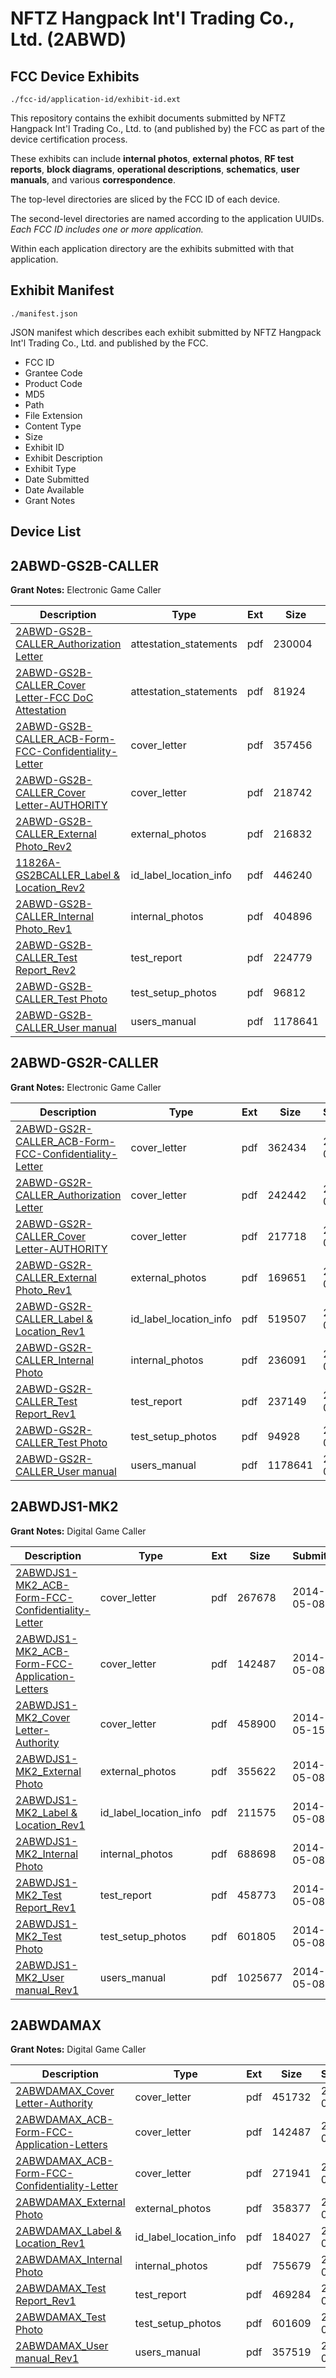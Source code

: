 # NFTZ Hangpack Int'l Trading Co., Ltd. (2ABWD)
## FCC Device Exhibits

```
./fcc-id/application-id/exhibit-id.ext
```

This repository contains the exhibit documents submitted by NFTZ Hangpack Int'l Trading Co., Ltd. to (and published by) the FCC as part of the device certification process.

These exhibits can include **internal photos**, **external photos**, **RF test reports**, **block diagrams**, **operational descriptions**, **schematics**, **user manuals**, and various **correspondence**.

The top-level directories are sliced by the FCC ID of each device.

The second-level directories are named according to the application UUIDs. *Each FCC ID includes one or more application.*

Within each application directory are the exhibits submitted with that application. 

## Exhibit Manifest

```
./manifest.json
```

JSON manifest which describes each exhibit submitted by NFTZ Hangpack Int'l Trading Co., Ltd. and published by the FCC.

- FCC ID
- Grantee Code
- Product Code
- MD5
- Path
- File Extension
- Content Type
- Size
- Exhibit ID
- Exhibit Description
- Exhibit Type
- Date Submitted
- Date Available
- Grant Notes

## Device List
## 2ABWD-GS2B-CALLER
**Grant Notes:** Electronic Game Caller

| Description | Type | Ext | Size | Submitted | Available |
| ----------- | ---- | --- | ---- | --------- | --------- |
| [2ABWD-GS2B-CALLER_Authorization Letter](2ABWD-GS2B-CALLER/56d485459f1cd56eadb8d9142802b92e/2991523.pdf) | attestation_statements | pdf | 230004 | 2016-05-15 | 2016-05-22 |
| [2ABWD-GS2B-CALLER_Cover Letter-FCC DoC Attestation](2ABWD-GS2B-CALLER/56d485459f1cd56eadb8d9142802b92e/2991527.pdf) | attestation_statements | pdf | 81924 | 2016-05-15 | 2016-05-22 |
| [2ABWD-GS2B-CALLER_ACB-Form-FCC-Confidentiality-Letter](2ABWD-GS2B-CALLER/56d485459f1cd56eadb8d9142802b92e/2991522.pdf) | cover_letter | pdf | 357456 | 2016-05-15 | 2016-05-22 |
| [2ABWD-GS2B-CALLER_Cover Letter-AUTHORITY](2ABWD-GS2B-CALLER/56d485459f1cd56eadb8d9142802b92e/2991526.pdf) | cover_letter | pdf | 218742 | 2016-05-15 | 2016-05-22 |
| [2ABWD-GS2B-CALLER_External Photo_Rev2](2ABWD-GS2B-CALLER/56d485459f1cd56eadb8d9142802b92e/2995599.pdf) | external_photos | pdf | 216832 | 2016-05-19 | 2016-05-22 |
| [11826A-GS2BCALLER_Label & Location_Rev2](2ABWD-GS2B-CALLER/56d485459f1cd56eadb8d9142802b92e/2995601.pdf) | id_label_location_info | pdf | 446240 | 2016-05-19 | 2016-05-22 |
| [2ABWD-GS2B-CALLER_Internal Photo_Rev1](2ABWD-GS2B-CALLER/56d485459f1cd56eadb8d9142802b92e/2995600.pdf) | internal_photos | pdf | 404896 | 2016-05-19 | 2016-05-22 |
| [2ABWD-GS2B-CALLER_Test Report_Rev2](2ABWD-GS2B-CALLER/56d485459f1cd56eadb8d9142802b92e/2995598.pdf) | test_report | pdf | 224779 | 2016-05-19 | 2016-05-22 |
| [2ABWD-GS2B-CALLER_Test Photo](2ABWD-GS2B-CALLER/56d485459f1cd56eadb8d9142802b92e/2991534.pdf) | test_setup_photos | pdf | 96812 | 2016-05-15 | 2016-05-22 |
| [2ABWD-GS2B-CALLER_User manual](2ABWD-GS2B-CALLER/56d485459f1cd56eadb8d9142802b92e/2978808.pdf) | users_manual | pdf | 1178641 | 2016-05-15 | 2016-05-22 |
## 2ABWD-GS2R-CALLER
**Grant Notes:** Electronic Game Caller

| Description | Type | Ext | Size | Submitted | Available |
| ----------- | ---- | --- | ---- | --------- | --------- |
| [2ABWD-GS2R-CALLER_ACB-Form-FCC-Confidentiality-Letter](2ABWD-GS2R-CALLER/a84b34842a6a3e160e3091d6ca49d69c/2978796.pdf) | cover_letter | pdf | 362434 | 2016-05-04 | 2016-05-05 |
| [2ABWD-GS2R-CALLER_Authorization Letter](2ABWD-GS2R-CALLER/a84b34842a6a3e160e3091d6ca49d69c/2978798.pdf) | cover_letter | pdf | 242442 | 2016-05-04 | 2016-05-05 |
| [2ABWD-GS2R-CALLER_Cover Letter-AUTHORITY](2ABWD-GS2R-CALLER/a84b34842a6a3e160e3091d6ca49d69c/2978800.pdf) | cover_letter | pdf | 217718 | 2016-05-04 | 2016-05-05 |
| [2ABWD-GS2R-CALLER_External Photo_Rev1](2ABWD-GS2R-CALLER/a84b34842a6a3e160e3091d6ca49d69c/2978801.pdf) | external_photos | pdf | 169651 | 2016-05-04 | 2016-05-05 |
| [2ABWD-GS2R-CALLER_Label & Location_Rev1](2ABWD-GS2R-CALLER/a84b34842a6a3e160e3091d6ca49d69c/2978803.pdf) | id_label_location_info | pdf | 519507 | 2016-05-04 | 2016-05-05 |
| [2ABWD-GS2R-CALLER_Internal Photo](2ABWD-GS2R-CALLER/a84b34842a6a3e160e3091d6ca49d69c/2978802.pdf) | internal_photos | pdf | 236091 | 2016-05-04 | 2016-05-05 |
| [2ABWD-GS2R-CALLER_Test Report_Rev1](2ABWD-GS2R-CALLER/a84b34842a6a3e160e3091d6ca49d69c/2979695.pdf) | test_report | pdf | 237149 | 2016-05-05 | 2016-05-05 |
| [2ABWD-GS2R-CALLER_Test Photo](2ABWD-GS2R-CALLER/a84b34842a6a3e160e3091d6ca49d69c/2978807.pdf) | test_setup_photos | pdf | 94928 | 2016-05-04 | 2016-05-05 |
| [2ABWD-GS2R-CALLER_User manual](2ABWD-GS2R-CALLER/a84b34842a6a3e160e3091d6ca49d69c/2978808.pdf) | users_manual | pdf | 1178641 | 2016-05-04 | 2016-05-05 |
## 2ABWDJS1-MK2
**Grant Notes:** Digital Game Caller

| Description | Type | Ext | Size | Submitted | Available |
| ----------- | ---- | --- | ---- | --------- | --------- |
| [2ABWDJS1-MK2_ACB-Form-FCC-Confidentiality-Letter](2ABWDJS1-MK2/afa29bbaa0d92e475135d3d839ddd655/2261717.pdf) | cover_letter | pdf | 267678 | 2014-05-08 | 2014-05-15 |
| [2ABWDJS1-MK2_ACB-Form-FCC-Application-Letters](2ABWDJS1-MK2/afa29bbaa0d92e475135d3d839ddd655/2261718.pdf) | cover_letter | pdf | 142487 | 2014-05-08 | 2014-05-15 |
| [2ABWDJS1-MK2_Cover Letter-Authority](2ABWDJS1-MK2/afa29bbaa0d92e475135d3d839ddd655/2268405.pdf) | cover_letter | pdf | 458900 | 2014-05-15 | 2014-05-15 |
| [2ABWDJS1-MK2_External Photo](2ABWDJS1-MK2/afa29bbaa0d92e475135d3d839ddd655/2261719.pdf) | external_photos | pdf | 355622 | 2014-05-08 | 2014-05-15 |
| [2ABWDJS1-MK2_Label & Location_Rev1](2ABWDJS1-MK2/afa29bbaa0d92e475135d3d839ddd655/2261720.pdf) | id_label_location_info | pdf | 211575 | 2014-05-08 | 2014-05-15 |
| [2ABWDJS1-MK2_Internal Photo](2ABWDJS1-MK2/afa29bbaa0d92e475135d3d839ddd655/2261721.pdf) | internal_photos | pdf | 688698 | 2014-05-08 | 2014-05-15 |
| [2ABWDJS1-MK2_Test Report_Rev1](2ABWDJS1-MK2/afa29bbaa0d92e475135d3d839ddd655/2261724.pdf) | test_report | pdf | 458773 | 2014-05-08 | 2014-05-15 |
| [2ABWDJS1-MK2_Test Photo](2ABWDJS1-MK2/afa29bbaa0d92e475135d3d839ddd655/2261725.pdf) | test_setup_photos | pdf | 601805 | 2014-05-08 | 2014-05-15 |
| [2ABWDJS1-MK2_User manual_Rev1](2ABWDJS1-MK2/afa29bbaa0d92e475135d3d839ddd655/2261726.pdf) | users_manual | pdf | 1025677 | 2014-05-08 | 2014-05-15 |
## 2ABWDAMAX
**Grant Notes:** Digital Game Caller

| Description | Type | Ext | Size | Submitted | Available |
| ----------- | ---- | --- | ---- | --------- | --------- |
| [2ABWDAMAX_Cover Letter-Authority](2ABWDAMAX/e47d7b555339dbfa4e2f0077d668ddb8/2270760.pdf) | cover_letter | pdf | 451732 | 2014-05-19 | 2014-05-19 |
| [2ABWDAMAX_ACB-Form-FCC-Application-Letters](2ABWDAMAX/e47d7b555339dbfa4e2f0077d668ddb8/2261718.pdf) | cover_letter | pdf | 142487 | 2014-05-19 | 2014-05-19 |
| [2ABWDAMAX_ACB-Form-FCC-Confidentiality-Letter](2ABWDAMAX/e47d7b555339dbfa4e2f0077d668ddb8/2270762.pdf) | cover_letter | pdf | 271941 | 2014-05-19 | 2014-05-19 |
| [2ABWDAMAX_External Photo](2ABWDAMAX/e47d7b555339dbfa4e2f0077d668ddb8/2270763.pdf) | external_photos | pdf | 358377 | 2014-05-19 | 2014-05-19 |
| [2ABWDAMAX_Label & Location_Rev1](2ABWDAMAX/e47d7b555339dbfa4e2f0077d668ddb8/2270764.pdf) | id_label_location_info | pdf | 184027 | 2014-05-19 | 2014-05-19 |
| [2ABWDAMAX_Internal Photo](2ABWDAMAX/e47d7b555339dbfa4e2f0077d668ddb8/2270765.pdf) | internal_photos | pdf | 755679 | 2014-05-19 | 2014-05-19 |
| [2ABWDAMAX_Test Report_Rev1](2ABWDAMAX/e47d7b555339dbfa4e2f0077d668ddb8/2270768.pdf) | test_report | pdf | 469284 | 2014-05-19 | 2014-05-19 |
| [2ABWDAMAX_Test Photo](2ABWDAMAX/e47d7b555339dbfa4e2f0077d668ddb8/2270769.pdf) | test_setup_photos | pdf | 601609 | 2014-05-19 | 2014-05-19 |
| [2ABWDAMAX_User manual_Rev1](2ABWDAMAX/e47d7b555339dbfa4e2f0077d668ddb8/2270770.pdf) | users_manual | pdf | 357519 | 2014-05-19 | 2014-05-19 |
